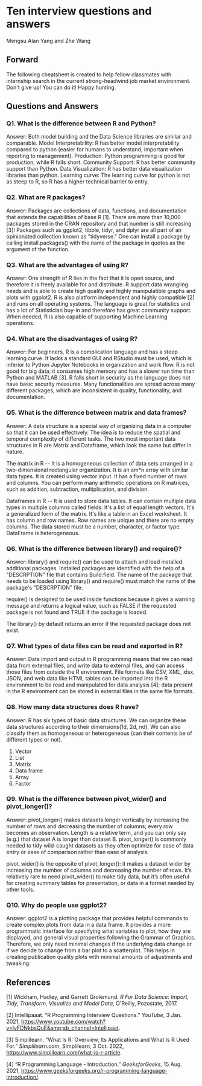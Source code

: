 # Ten interview questions and answers

Mengsu Alan Yang and Zhe Wang

## Forward

The following cheatsheet is created to help fellow classmates with internship search in the current strong-headwind job market environment.
Don't give up! You can do it! Happy hunting.

## Questions and Answers

### Q1. What is the difference between R and Python?

Answer: Both model building and the Data Science libraries are similar and comparable.
Model Interpretability: R has better model interpretability compared to python (easier for humans to understand, important when reporting to management).
Production: Python programming is good for production, while R falls short.
Community Support: R has better community support than Python.
Data Visualization: R has better data visualization libraries than python.
Learning curve: The learning curve for python is not as steep to R, so R has a higher technical barrier to entry.

### Q2. What are R packages?

Answer: Packages are collections of data, functions, and documentation that extends the capabilities of base R [1]. There are more than 10,000 packages stored in the CRAN repository and that number is still increasing [3]! Packages such as ggplot2, tibble, tidyr, and dplyr are all part of an opinionated collection known as "tidyverse." One can install a package by calling install.packages() with the name of the package in quotes as the argument of the function.

### Q3. What are the advantages of using R?

Answer: One strength of R lies in the fact that it is open source, and therefore it is freely available for and distribute. R support data wrangling needs and is able to create high quality and highly manipulatible graphs and plots with ggplot2. R is also platform independent and highly compatible [2] and runs on all operating systems. The language is great for statistics and has a lot of Statistician buy-in and therefore has great community support. When needed, R is also capable of supporting Machine Learning operations.

### Q4. What are the disadvantages of using R?

Answer: For beginners, R is a complication language and has a steep learning curve. It lacks a standard GUI and RStudio must be used, which is inferior to Python Jupyter Notebooks in organization and work flow. R is not good for big data; it consumes high memory and has a slower run time than Python and MATLAB [3]. R falls short in security as the language does not have basic security measures. Many functionalities are spread across many different packages, which are inconsistent in quality, functionality, and documentation.

### Q5. What is the difference between matrix and data frames?

Answer: A data structure is a special way of organizing data in a computer so that it can be used effectively. The idea is to reduce the spatial and temporal complexity of different tasks. The two most important data structures in R are Matrix and Dataframe, which look the same but differ in nature.

The matrix in R --
It is a homogeneous collection of data sets arranged in a two-dimensional rectangular organization. It is an am*n array with similar data types. It is created using vector input. It has a fixed number of rows and columns. You can perform many arithmetic operations on R matrices, such as addition, subtraction, multiplication, and division.

Dataframes in R --
It is used to store data tables. It can contain multiple data types in multiple columns called fields. It's a list of equal length vectors. It's a generalized form of the matrix. It's like a table in an Excel worksheet. It has column and row names. Row names are unique and there are no empty columns. The data stored must be a number, character, or factor type. DataFrame is heterogeneous.

### Q6. What is the difference between library() and require()?

Answer: library() and require() can be used to attach and load installed additional packages. Installed packages are identified with the help of a "DESCRPTION" file that contains Build:field. The name of the package that needs to be loaded using library() and require() must match the name of the package's "DESCRPTION" file.

require() is designed to be used inside functions because it gives a warning message and returns a logical value, such as FALSE if the requested package is not found and TRUE if 
the package is loaded.

The library() by default returns an error if the requested package does not exist.

### Q7. What types of data files can be read and exported in R?

Answer: Data import and output in R programming means that we can read data from external files, and write data to external files, and can access those files from outside the R environment. File formats like CSV, XML, xlsx, JSON, and web data like HTML tables can be imported into the R environment to be read and manipulated for data analysis [4]; data present in the R environment can be stored in external files in the same file formats.

### Q8. How many data structures does R have?

Answer: R has six types of basic data structures. We can organize these data structures according to their dimensions(1d, 2d, nd). We can also classify them as homogeneous or heterogeneous (can their contents be of different types or not).

1. Vector
2. List
3. Matrix
4. Data frame
5. Array
6. Factor

### Q9. What is the difference between pivot_wider() and pivot_longer()?

Answer: pivot_longer() makes datasets longer vertically by increasing the number of rows and decreasing the number of columns; every row becomes an observation. Length is a relative term, and you can only say (e.g.) that dataset A is longer than dataset B. pivot_longer() is commonly needed to tidy wild-caught datasets as they often optimize for ease of data entry or ease of comparison rather than ease of analysis. 

pivot_wider() is the opposite of pivot_longer(): it makes a dataset wider by increasing the number of columns and decreasing the number of rows. It’s relatively rare to need pivot_wider() to make tidy data, but it’s often useful for creating summary tables for presentation, or data in a format needed by other tools.

### Q10. Why do people use ggplot2?

Answer: ggplot2 is a plotting package that provides helpful commands to create complex plots from data in a data frame. It provides a more programmatic interface for specifying what variables to plot, how they are displayed, and general visual properties following the Grammar of Graphics. Therefore, we only need minimal changes if the underlying data change or if we decide to change from a bar plot to a scatterplot. This helps in creating publication quality plots with minimal amounts of adjustments and tweaking.

## References

[1] Wickham, Hadley, and Garrett Grolemund. *R For Data Science: Import, Tidy, Transform, Visualize and Model Data*, O'Reilly, Pozostate, 2017.

[2] Intellipaaat. “R Programming Interview Questions.” *YouTube*, 3 Jan. 2021, https://www.youtube.com/watch?v=lyFDNkbsQuE&amp;ab_channel=Intellipaat. 

[3] Simplilearn. “What Is R: Overview, Its Applications and What Is R Used For.” *Simplilearn.com*, Simplilearn, 3 Oct. 2022, https://www.simplilearn.com/what-is-r-article.

[4] “R Programming Language - Introduction.” *GeeksforGeeks*, 15 Aug. 2021, https://www.geeksforgeeks.org/r-programming-language-introduction/. 
